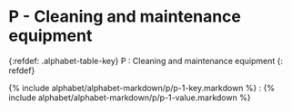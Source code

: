 <div data-role="collapsible" data-inset="false" markdown="1">
 <h1 class="cart-collapsible-div">P - Cleaning and maintenance equipment</h1>

{:refdef: .alphabet-table-key}
P
: Cleaning and maintenance equipment
{: refdef}

{% include alphabet/alphabet-markdown/p/p-1-key.markdown %}
: {% include alphabet/alphabet-markdown/p/p-1-value.markdown %}




 </div>
